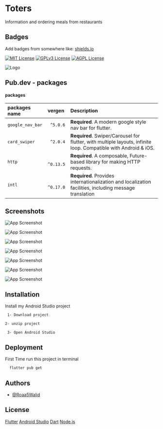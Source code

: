 
# Toters

Information and ordering meals from restaurants


## Badges

Add badges from somewhere like: [shields.io](https://shields.io/)

[![MIT License](https://img.shields.io/badge/Dart-2.2-blue)](https://choosealicense.com/licenses/mit/)
[![GPLv3 License](https://img.shields.io/badge/Flutter-3.3.1-blueviolet)](https://opensource.org/licenses/)
[![AGPL License](https://img.shields.io/badge/Node%20js-16.17-ff69b4)](http://www.gnu.org/licenses/agpl-3.0)


![Logo](https://cdn6.aptoide.com/imgs/9/f/e/9fee1cef7cb933265fd3fc9ee5563c9a_icon.jpg)


## Pub.dev - packages

#### packages


| packages name | vergen     | Description                |
| :-------- | :------- | :------------------------- |
| `google_nav_bar` | ` ^5.0.6` | **Required**. A modern google style nav bar for flutter. |
| `card_swiper` | ` ^2.0.4` | **Required**. Swiper/Carousel for flutter, with multiple layouts, infinite loop. Compatible with Android & iOS.
| `http ` | ` ^0.13.5` | **Required**. A composable, Future-based library for making HTTP requests.
| `intl ` | ` ^0.17.0` | **Required**. Provides internationalization and localization facilities, including message translation



## Screenshots

![App Screenshot](https://j.top4top.io/p_2459vwoq67.png)

![App Screenshot](https://d.top4top.io/p_2459x514s1.jpg)

![App Screenshot](https://e.top4top.io/p_2459pmwqf2.jpg)

![App Screenshot](https://f.top4top.io/p_245911icv3.jpg)

![App Screenshot](https://g.top4top.io/p_2459avw7a4.jpg)

![App Screenshot](https://h.top4top.io/p_24591rs505.jpg)

![App Screenshot](https://i.top4top.io/p_24592znxc6.jpg)


## Installation

Install my Android Studio project

```bash
 1- Download project
```
 ```bash
 2- unzip project
```
```bash
 3- Open Android Studio
```

## Deployment

First Time run this project in terminal

```bash
  flutter pub get
```


## Authors

- [@Roaa5Walid](https://github.com/Roaa5Walid)


## License

[Flutter](https://flutter.dev/)
[Android Studio](https://developer.android.com/studio)
[Dart](https://dart.dev/)
[Node.js](https://nodejs.org/en/)

